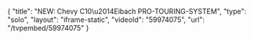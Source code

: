 {
    "title": "NEW: Chevy C10\u2014Eibach PRO-TOURING-SYSTEM",
    "type": "solo",
    "layout": "iframe-static",
    "videoId": "59974075",
    "url": "\/tvpembed\/59974075"
}